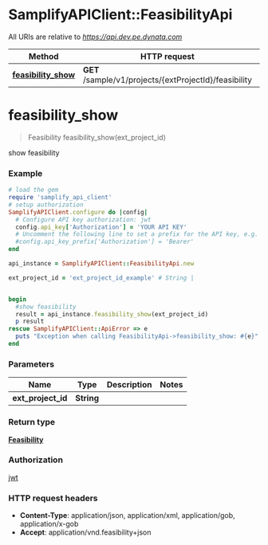 # SamplifyAPIClient::FeasibilityApi

All URIs are relative to *https://api.dev.pe.dynata.com*

Method | HTTP request | Description
------------- | ------------- | -------------
[**feasibility_show**](FeasibilityApi.md#feasibility_show) | **GET** /sample/v1/projects/{extProjectId}/feasibility | show feasibility


# **feasibility_show**
> Feasibility feasibility_show(ext_project_id)

show feasibility

### Example
```ruby
# load the gem
require 'samplify_api_client'
# setup authorization
SamplifyAPIClient.configure do |config|
  # Configure API key authorization: jwt
  config.api_key['Authorization'] = 'YOUR API KEY'
  # Uncomment the following line to set a prefix for the API key, e.g. 'Bearer' (defaults to nil)
  #config.api_key_prefix['Authorization'] = 'Bearer'
end

api_instance = SamplifyAPIClient::FeasibilityApi.new

ext_project_id = 'ext_project_id_example' # String | 


begin
  #show feasibility
  result = api_instance.feasibility_show(ext_project_id)
  p result
rescue SamplifyAPIClient::ApiError => e
  puts "Exception when calling FeasibilityApi->feasibility_show: #{e}"
end
```

### Parameters

Name | Type | Description  | Notes
------------- | ------------- | ------------- | -------------
 **ext_project_id** | **String**|  | 

### Return type

[**Feasibility**](Feasibility.md)

### Authorization

[jwt](../README.md#jwt)

### HTTP request headers

 - **Content-Type**: application/json, application/xml, application/gob, application/x-gob
 - **Accept**: application/vnd.feasibility+json



